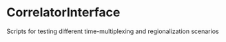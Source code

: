# CorrelatorInterface
Scripts for testing different time-multiplexing and regionalization scenarios
